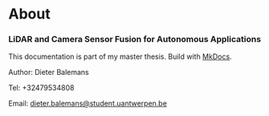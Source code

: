 # About

### LiDAR and Camera Sensor Fusion for Autonomous Applications

This documentation is part of my master thesis.
Build with [MkDocs](https://www.mkdocs.org).

Author: Dieter Balemans 

Tel: +32479534808 

Email: <a href="mailto:dieter.balemans@student.uantwerpen.be">dieter.balemans@student.uantwerpen.be</a> 
